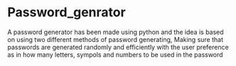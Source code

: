 # Password_genrator
A password generator has been made using python and the idea is based on using two different methods of password generating, Making sure that passwords are generated randomly and efficiently with the user preference as in how many letters, sympols and numbers to be used in the password 
